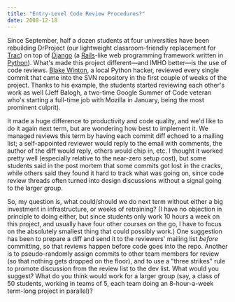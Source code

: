 ```yaml
---
title: "Entry-Level Code Review Procedures?"
date: 2008-12-18
---
```

Since September, half a dozen students at four universities have been rebuilding DrProject (our lightweight classroom-friendly replacement for <a href="http://trac.edgewall.org">Trac</a>) on top of <a href="http://www.djangoproject.com">Django</a> (a <a href="http://www.rubyonrails.org/">Rails</a>-like web programming framework written in <a href="http://www.python.org">Python</a>).  What's made this project different—and IMHO better—is the use of code reviews.  <a href="http://latte.ca">Blake Winton</a>, a local Python hacker, reviewed every single commit that came into the SVN repository in the first couple of weeks of the project.  Thanks to his example, the students started reviewing each other's work as well (Jeff Balogh, a two-time Google Summer of Code veteran who's starting a full-time job with Mozilla in January, being the most prominent culprit).

It made a huge difference to productivity and code quality, and we'd like to do it again next term, but are wondering how best to implement it.  We managed reviews this term by having each commit diff echoed to a mailing list; a self-appointed reviewer would reply to the email with comments, the author of the diff would reply, others would chip in, etc.  I thought it worked pretty well (especially relative to the near-zero setup cost), but some students said in the post mortem that some commits got lost in the cracks, while others said they found it hard to track what was going on, since code review threads often turned into design discussions without a signal going to the larger group.

So, my question is, what could/should we do next term without either a big investment in infrastructure, or weeks of retraining? (I have no objection in principle to doing either, but since students only work 10 hours a week on this project, and usually have four other courses on the go, I have to focus on the absolutely smallest thing that could possibly work.)  One suggestion has been to prepare a diff and send it to the reviewers' mailing list <em>before</em> committing, so that reviews happen before code goes into the repo. Another is to pseudo-randomly assign commits to other team members for review (so that nothing gets dropped on the floor), and to use a "three strikes" rule to promote discussion from the review list to the dev list.  What would you suggest?  What do you think would work for a larger group (say, a class of 50 students, working in teams of 5, each team doing an 8-hour-a-week term-long project in parallel)?
